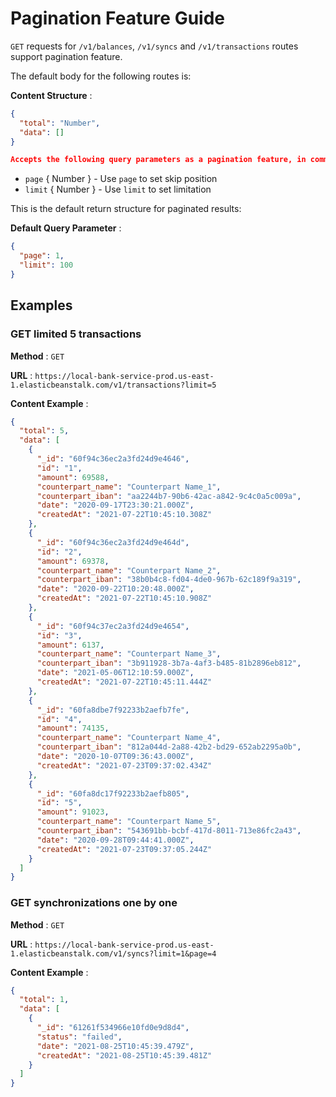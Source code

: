 # Pagination Feature Guide

`GET` requests for `/v1/balances`, `/v1/syncs` and `/v1/transactions` routes support pagination feature.

The default body for the following routes is:

**Content Structure** :
```json
{
  "total": "Number",
  "data": []
}

Accepts the following query parameters as a pagination feature, in common:

```
- `page` { Number } - Use `page` to set skip position
- `limit` { Number } - Use `limit` to set limitation

This is the default return structure for paginated results:

**Default Query Parameter** :
```json
{
  "page": 1,
  "limit": 100
}
```

## Examples

### GET limited 5 transactions

**Method** : `GET`

**URL** : `https://local-bank-service-prod.us-east-1.elasticbeanstalk.com/v1/transactions?limit=5`

**Content Example** :
```json
{
  "total": 5,
  "data": [
    {
      "_id": "60f94c36ec2a3fd24d9e4646",
      "id": "1",
      "amount": 69588,
      "counterpart_name": "Counterpart Name_1",
      "counterpart_iban": "aa2244b7-90b6-42ac-a842-9c4c0a5c009a",
      "date": "2020-09-17T23:30:21.000Z",
      "createdAt": "2021-07-22T10:45:10.308Z"
    },
    {
      "_id": "60f94c36ec2a3fd24d9e464d",
      "id": "2",
      "amount": 69378,
      "counterpart_name": "Counterpart Name_2",
      "counterpart_iban": "38b0b4c8-fd04-4de0-967b-62c189f9a319",
      "date": "2020-09-22T10:20:48.000Z",
      "createdAt": "2021-07-22T10:45:10.908Z"
    },
    {
      "_id": "60f94c37ec2a3fd24d9e4654",
      "id": "3",
      "amount": 6137,
      "counterpart_name": "Counterpart Name_3",
      "counterpart_iban": "3b911928-3b7a-4af3-b485-81b2896eb812",
      "date": "2021-05-06T12:10:59.000Z",
      "createdAt": "2021-07-22T10:45:11.444Z"
    },
    {
      "_id": "60fa8dbe7f92233b2aefb7fe",
      "id": "4",
      "amount": 74135,
      "counterpart_name": "Counterpart Name_4",
      "counterpart_iban": "812a044d-2a88-42b2-bd29-652ab2295a0b",
      "date": "2020-10-07T09:36:43.000Z",
      "createdAt": "2021-07-23T09:37:02.434Z"
    },
    {
      "_id": "60fa8dc17f92233b2aefb805",
      "id": "5",
      "amount": 91023,
      "counterpart_name": "Counterpart Name_5",
      "counterpart_iban": "543691bb-bcbf-417d-8011-713e86fc2a43",
      "date": "2020-09-28T09:44:41.000Z",
      "createdAt": "2021-07-23T09:37:05.244Z"
    }
  ]
}
```

### GET synchronizations one by one

**Method** : `GET`

**URL** : `https://local-bank-service-prod.us-east-1.elasticbeanstalk.com/v1/syncs?limit=1&page=4`

**Content Example** :
```json
{
  "total": 1,
  "data": [
    {
      "_id": "61261f534966e10fd0e9d8d4",
      "status": "failed",
      "date": "2021-08-25T10:45:39.479Z",
      "createdAt": "2021-08-25T10:45:39.481Z"
    }
  ]
}
```
